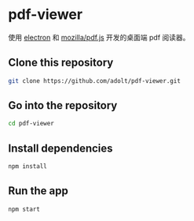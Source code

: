 # pdf-viewer
使用 [electron](https://electron.atom.io) 和 [mozilla/pdf.js](https://github.com/mozilla/pdf.js) 开发的桌面端 pdf 阅读器。

## Clone this repository
```bash
git clone https://github.com/adolt/pdf-viewer.git
```

## Go into the repository
```bash
cd pdf-viewer
```

## Install dependencies
```bash
npm install
```

## Run the app
```bash
npm start
```
